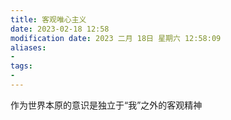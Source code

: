 ```yaml
---
title: 客观唯心主义
date: 2023-02-18 12:58
modification date: 2023 二月 18日 星期六 12:58:09
aliases: 
- 
tags: 
- 
---
```


作为世界本原的意识是独立于“我”之外的客观精神